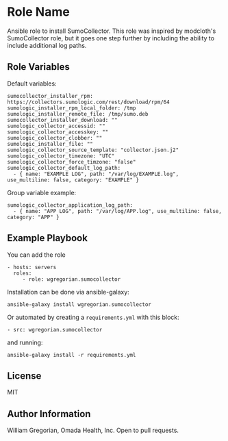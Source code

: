 Role Name
=========

Ansible role to install SumoCollector. This role was inspired by modcloth's SumoCollector role, but it goes one step further by including the ability to include additional log paths.

Role Variables
--------------

Default variables:

```
sumocollector_installer_rpm: https://collectors.sumologic.com/rest/download/rpm/64
sumologic_installer_rpm_local_folder: /tmp
sumologic_installer_remote_file: /tmp/sumo.deb
sumocollector_installer_download: ""
sumologic_collector_accessid: ""
sumologic_collector_accesskey: ""
sumologic_collector_clobber: ""
sumologic_installer_file: ""
sumologic_collector_source_template: "collector.json.j2"
sumologic_collector_timezone: "UTC"
sumologic_collector_force_timzone: "false"
sumologic_collector_default_log_path:
  - { name: "EXAMPLE LOG", path: "/var/log/EXAMPLE.log", use_multiline: false, category: "EXAMPLE" }
```

Group variable example:

```
sumologic_collector_application_log_path:
  - { name: "APP LOG", path: "/var/log/APP.log", use_multiline: false, category: "APP" }
```

Example Playbook
----------------

You can add the role

    - hosts: servers
      roles:
         - role: wgregorian.sumocollector

Installation can be done via ansible-galaxy:

    ansible-galaxy install wgregorian.sumocollector

Or automated by creating a `requirements.yml` with this block:

    - src: wgregorian.sumocollector

and running:

    ansible-galaxy install -r requirements.yml


License
-------

MIT

Author Information
------------------

William Gregorian, Omada Health, Inc. Open to pull requests.
